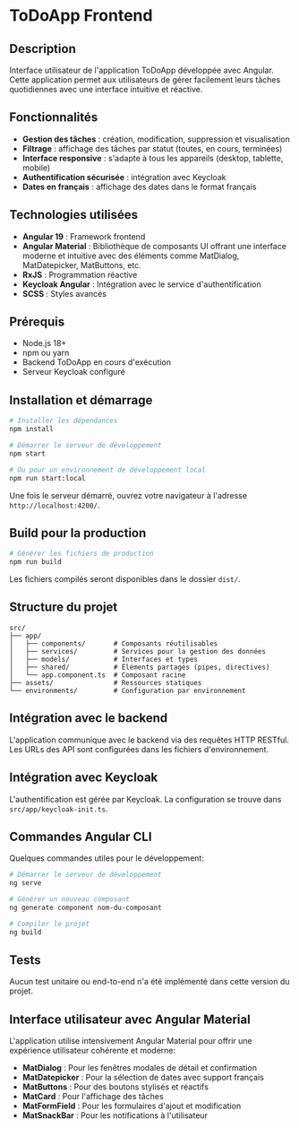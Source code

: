 # ToDoApp Frontend

## Description

Interface utilisateur de l'application ToDoApp développée avec Angular. Cette application permet aux utilisateurs de gérer facilement leurs tâches quotidiennes avec une interface intuitive et réactive.

## Fonctionnalités

- **Gestion des tâches** : création, modification, suppression et visualisation
- **Filtrage** : affichage des tâches par statut (toutes, en cours, terminées)
- **Interface responsive** : s'adapte à tous les appareils (desktop, tablette, mobile)
- **Authentification sécurisée** : intégration avec Keycloak
- **Dates en français** : affichage des dates dans le format français

## Technologies utilisées

- **Angular 19** : Framework frontend
- **Angular Material** : Bibliothèque de composants UI offrant une interface moderne et intuitive avec des éléments comme MatDialog, MatDatepicker, MatButtons, etc.
- **RxJS** : Programmation réactive
- **Keycloak Angular** : Intégration avec le service d'authentification
- **SCSS** : Styles avancés

## Prérequis

- Node.js 18+
- npm ou yarn
- Backend ToDoApp en cours d'exécution
- Serveur Keycloak configuré

## Installation et démarrage

```bash
# Installer les dépendances
npm install

# Démarrer le serveur de développement
npm start

# Ou pour un environnement de développement local
npm run start:local
```

Une fois le serveur démarré, ouvrez votre navigateur à l'adresse `http://localhost:4200/`.

## Build pour la production

```bash
# Générer les fichiers de production
npm run build
```

Les fichiers compilés seront disponibles dans le dossier `dist/`.

## Structure du projet

```
src/
├── app/
│   ├── components/       # Composants réutilisables
│   ├── services/         # Services pour la gestion des données
│   ├── models/           # Interfaces et types
│   ├── shared/           # Éléments partagés (pipes, directives)
│   └── app.component.ts  # Composant racine
├── assets/               # Ressources statiques
└── environments/         # Configuration par environnement
```

## Intégration avec le backend

L'application communique avec le backend via des requêtes HTTP RESTful. Les URLs des API sont configurées dans les fichiers d'environnement.

## Intégration avec Keycloak

L'authentification est gérée par Keycloak. La configuration se trouve dans `src/app/keycloak-init.ts`.

## Commandes Angular CLI

Quelques commandes utiles pour le développement:

```bash
# Démarrer le serveur de développement
ng serve

# Générer un nouveau composant
ng generate component nom-du-composant

# Compiler le projet
ng build
```

## Tests

Aucun test unitaire ou end-to-end n'a été implémenté dans cette version du projet.

## Interface utilisateur avec Angular Material

L'application utilise intensivement Angular Material pour offrir une expérience utilisateur cohérente et moderne:

- **MatDialog** : Pour les fenêtres modales de détail et confirmation
- **MatDatepicker** : Pour la sélection de dates avec support français
- **MatButtons** : Pour des boutons stylisés et réactifs
- **MatCard** : Pour l'affichage des tâches
- **MatFormField** : Pour les formulaires d'ajout et modification
- **MatSnackBar** : Pour les notifications à l'utilisateur
